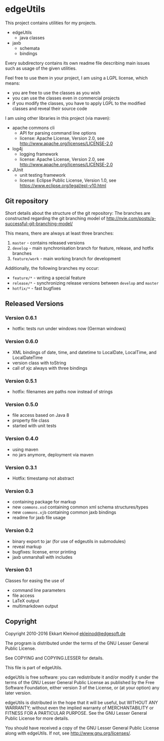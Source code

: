 # edgeUtils

This project contains utilities for my projects.

- edgeUtils
	- java classes
- jaxb
	- schemata
	- bindings

Every subdirectory contains its own readme file describing main issues such as usage of the given utilities.

Feel free to use them in your project, I am using a LGPL license, which means:

- you are free to use the classes as you wish
- you can use the classes even in commercial projects
- if you modify the classes, you have to apply LGPL to the modified classes and reveal their source code

I am using other libraries in this project (via maven):

- apache commons cli
	- API for parsing command line options
	- license: Apache License, Version 2.0, see http://www.apache.org/licenses/LICENSE-2.0
- log4j
	- logging framework
	- license: Apache License, Version 2.0, see http://www.apache.org/licenses/LICENSE-2.0
- JUnit
	- unit testing framework
	- license: Eclipse Public License, Version 1.0, see https://www.eclipse.org/legal/epl-v10.html



## Git repository

Short details about the structure of the git repository:
The branches are constructed regarding the git branching model of http://nvie.com/posts/a-successful-git-branching-model/

This means, there are always at least three branches:

1. `master` - contains released versions
2. `develop` - main synchronisation branch for feature, release, and hotfix branches
3. `feature/work` - main working branch for development

Additionally, the following branches my occur:

- `feature/*` - writing a special feature
- `release/*` - synchronizing release versions between `develop` and `master`
- `hotfix/*` - fast bugfixes

## Released Versions

### Version 0.6.1

- hotfix: tests run under windows now (German windows)

### Version 0.6.0

- XML bindings of date, time, and datetime to LocalDate, LocalTime, and LocalDateTime
- version class with toString
- call of xjc always with three bindings

### Version 0.5.1

- hotfix: filenames are paths now instead of strings

### Version 0.5.0

- file access based on Java 8
- property file class
- started with unit tests

### Version 0.4.0

- using maven
- no jars anymore, deployment via maven

### Version 0.3.1

- Hotfix: timestamp not abstract

### Version 0.3

- containing package for markup
- new `commons.xsd` containing common xml schema structures/types
- new `commons.xjb` containing common jaxb bindings
- readme for jaxb file usage

### Version 0.2

- binary export to jar (for use of edgeutils in submodules)
- reveal markup
- bugfixes: license, error printing
- jaxb unmarshall with includes

### Version 0.1

Classes for easing the use of

- command line parameters
- file access
- LaTeX output
- multimarkdown output

## Copyright

Copyright 2010-2016 Ekkart Kleinod <ekleinod@edgesoft.de>

The program is distributed under the terms of the GNU Lesser General Public License.

See COPYING and COPYING.LESSER for details.

This file is part of edgeUtils.

edgeUtils is free software: you can redistribute it and/or modify
it under the terms of the GNU Lesser General Public License as published by
the Free Software Foundation, either version 3 of the License, or
(at your option) any later version.

edgeUtils is distributed in the hope that it will be useful,
but WITHOUT ANY WARRANTY; without even the implied warranty of
MERCHANTABILITY or FITNESS FOR A PARTICULAR PURPOSE.  See the
GNU Lesser General Public License for more details.

You should have received a copy of the GNU Lesser General Public License
along with edgeUtils.  If not, see <http://www.gnu.org/licenses/>.

